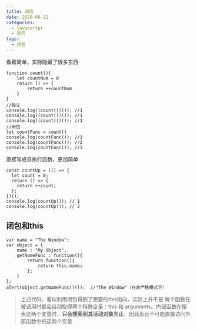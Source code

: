 ```yaml
---
title: 闭包
date: 2020-06-12
categories: 
  - javascript
  - 闭包
tags: 
  - 闭包
---
```

看着简单，实际隐藏了很多东西

```
function count(){
    let countNum = 0
    return () => {
        return ++countNum
    }
}
//独立
console.log((count())()); //1
console.log((count())()); //1
console.log((count())()); //1
//闭包
let countFunc = count()
console.log(countFunc()); //1
console.log(countFunc()); //2
console.log(countFunc()); //3
```

直接写成自执行函数，更加简单

```
const countUp = (() => {
  let count = 0;
  return () => {
    return ++count;
  };
})();
console.log(countUp()); // 1
console.log(countUp()); // 2
```

## 闭包和this

```
var name = "The Window"; 
var object = {     
    name : "My Object", 
    getNameFunc : function(){
        return function(){
            return this.name;
        };     
    } 
}; 
alert(object.getNameFunc()());  //"The Window"（在非严格模式下）
```

> 上述代码，看似利用闭包得到了想要的this指向，实际上并不是
> 每个函数在被调用时都会自动取得两个特殊变量：this 和 arguments。内部函数在搜索这两个变量时，**只会搜索到其活动对象为止**，因此永远不可能直接访问外部函数中的这两个变量
